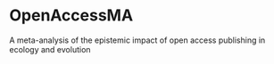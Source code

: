 # OpenAccessMA
A meta-analysis of the epistemic impact of open access publishing in ecology and evolution
